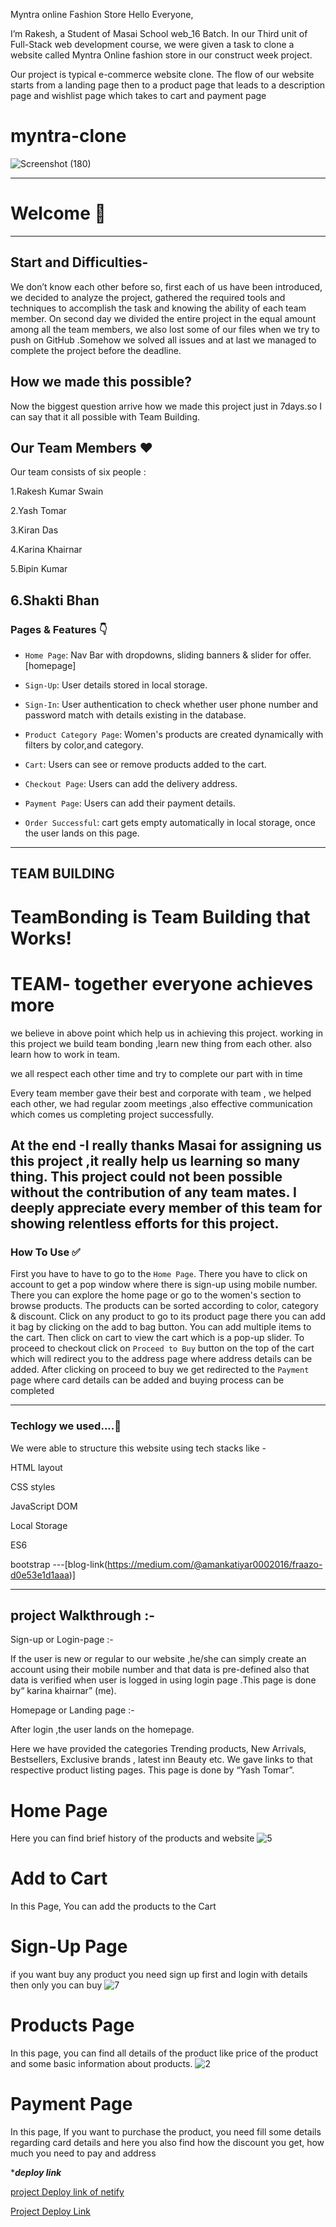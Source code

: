 Myntra online Fashion Store
Hello Everyone,

I’m Rakesh, a Student of Masai School web_16 Batch. In our Third unit of Full-Stack web development course, we were given a task to clone a website called Myntra Online fashion store in our construct week project.

Our project is typical e-commerce website clone. The flow of our website starts from a landing page then to a product page that leads to a description page and wishlist page which takes to cart and payment page

# myntra-clone
![Screenshot (180)](https://user-images.githubusercontent.com/98827173/171259640-bc6d10ef-f58b-46f2-9cd3-ad96ecf1ea20.png)


---

# Welcome 👋

---

## Start and Difficulties-

We don’t know each other before so, first each of us have been introduced, we decided to analyze the project, gathered the required tools and techniques to accomplish the task and knowing the ability of each team member. On second day we divided the entire project in the equal amount among all the team members, we also lost some of our files when we try to push on GitHub .Somehow we solved all issues and at last we managed to complete the project before the deadline.


## How we made this possible?

Now the biggest question arrive how we made this project just in 7days.so I can say that it all possible with Team Building.

## Our Team Members ❤️
Our team consists of six people :

1.Rakesh Kumar Swain

2.Yash Tomar

3.Kiran Das

4.Karina Khairnar

5.Bipin Kumar

6.Shakti Bhan
---

### Pages & Features 👇

- `Home Page`: Nav Bar with dropdowns, sliding banners & slider for offer.
[homepage]
- `Sign-Up`: User details stored in local storage.
- `Sign-In`: User authentication to check whether user phone number and password match with details existing in the database.

- `Product Category Page`: Women's products are created dynamically with filters by color,and category.
- `Cart`: Users can see or remove products added to the cart.
- `Checkout Page`: Users can add the delivery address.
- `Payment Page`: Users can add their payment details.
- `Order Successful`: cart gets empty automatically in local storage, once the user lands on this page.

---
## TEAM BUILDING

# TeamBonding is Team Building that Works!

# TEAM- together everyone achieves more

we believe in above point which help us in achieving this project. working in this project we build team bonding ,learn new thing from each other. also learn how to work in team.

we all respect each other time and try to complete our part with in time

Every team member gave their best and corporate with team , we helped each other, we had regular zoom meetings ,also effective communication which comes us completing project successfully.

At the end -I really thanks Masai for assigning us this project ,it really help us learning so many thing. This project could not been possible without the contribution of any team mates. I deeply appreciate every member of this team for showing relentless efforts for this project.
---
### How To Use ✅

First you have to have to go to the `Home Page`. There you have to click on account to get a pop window where there is sign-up using mobile number.  There you can explore the home page or go to the women's section to browse products. The products can be sorted according to color,  category & discount. Click on any product to go to its product page there you can add it bag by clicking on the add to bag button. You can add multiple items to the cart. Then click on cart to view the cart which is a pop-up slider. To proceed to checkout click on `Proceed to Buy` button on the top of the cart which will redirect you to the address page where address details can be added. After clicking on proceed to buy we get redirected to the `Payment` page where card details can be added and buying process can be completed

---

### Techlogy we used....🔧
We were able to structure this website using tech stacks like -

HTML layout

CSS styles

JavaScript DOM

Local Storage

ES6

bootstrap
---[blog-link(https://medium.com/@amankatiyar0002016/fraazo-d0e53e1d1aaa)]



---
## project Walkthrough :-

Sign-up or Login-page :-

If the user is new or regular to our website ,he/she can simply create an account using their mobile number and that data is pre-defined also that data is verified when user is logged in using login page .This page is done by“ karina khairnar” (me).

Homepage or Landing page :-

After login ,the user lands on the homepage.

Here we have provided the categories Trending products, New Arrivals, Bestsellers, Exclusive brands , latest inn Beauty etc. We gave links to that respective product listing pages. This page is done by “Yash Tomar”.

# Home Page
Here you can find brief history of the products and website
 ![5]()
    

# Add to Cart
In this Page, You can add the products to the Cart


# Sign-Up Page
if you want buy any product you need sign up first and login with details then only you can buy
![7](https://miro.medium.com/max/2642/1*ISCDMy_F-LamDu6v6U_BLA.jpeg)


# Products Page
In this page, you can find all details of the product like price of the product and some basic information about products.
![2](https://miro.medium.com/max/1400/1*5x1IoVXMqOKrooFdXxGGCw.jpeg)


# Payment Page
In this page, If you want to purchase the product, you need fill some details regarding card details and here you also find how the discount you get, how much you need to pay and address

****deploy link***

[project Deploy link of netify](https://earnest-kulfi-942813.netlify.app/)


[Project Deploy Link](https://github.com/Kirandas96/Myntra)
